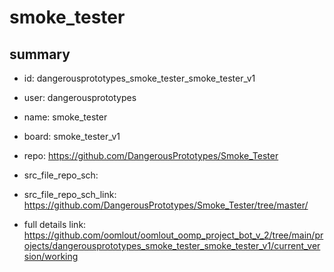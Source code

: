 # smoke_tester
 
## summary 
* id: dangerousprototypes_smoke_tester_smoke_tester_v1
* user: dangerousprototypes
* name: smoke_tester
* board: smoke_tester_v1
* repo: https://github.com/DangerousPrototypes/Smoke_Tester



* src_file_repo_sch: 
* src_file_repo_sch_link: https://github.com/DangerousPrototypes/Smoke_Tester/tree/master/
* full details link: https://github.com/oomlout/oomlout_oomp_project_bot_v_2/tree/main/projects/dangerousprototypes_smoke_tester_smoke_tester_v1/current_version/working  






